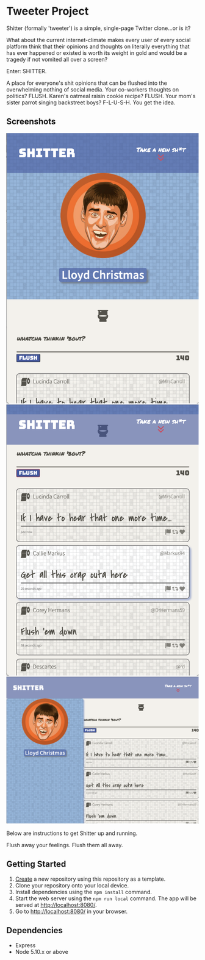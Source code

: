# Tweeter Project

Shitter (formally 'tweeter') is a simple, single-page Twitter clone...or is it? 

What about the current internet-climate makes every user of every social platform think that their opinions and thoughts on literally everything that has ever happened or existed is worth its weight in gold and would be a tragedy if not vomited all over a screen? 

Enter: SHITTER.

A place for everyone's shit opinions that can be flushed into the overwhelming nothing of social media. Your co-workers thoughts on politics? FLUSH. Karen's oatmeal raisin cookie recipe? FLUSH. Your mom's sister parrot singing backstreet boys? F-L-U-S-H. You get the idea.


## Screenshots

!["Shitter home"](https://github.com/brenonparry/tweeter/blob/master/docs/Shitter-home.png)
!["Shitter-Flushes](https://github.com/brenonparry/tweeter/blob/master/docs/Shitter-tweets.png)
![Shitter-Desktop](https://github.com/brenonparry/tweeter/blob/master/docs/Shitter-desktop.png)

Below are instructions to get Shitter up and running. 

Flush away your feelings. Flush them all away.

## Getting Started

1. [Create](https://docs.github.com/en/repositories/creating-and-managing-repositories/creating-a-repository-from-a-template) a new repository using this repository as a template.
2. Clone your repository onto your local device.
3. Install dependencies using the `npm install` command.
3. Start the web server using the `npm run local` command. The app will be served at <http://localhost:8080/>.
4. Go to <http://localhost:8080/> in your browser.

## Dependencies

- Express
- Node 5.10.x or above
